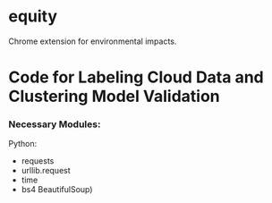 # equity
Chrome extension for environmental impacts. 

# Code for Labeling Cloud Data and Clustering Model Validation

### Necessary Modules:
Python:
* requests
* urllib.request
* time
* bs4 BeautifulSoup)
